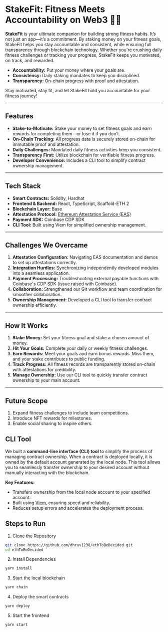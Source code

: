 
# StakeFit: Fitness Meets Accountability on Web3 🚀💪

**StakeFit** is your ultimate companion for building strong fitness habits. It’s not just an app—it’s a commitment. By staking money on your fitness goals, StakeFit helps you stay accountable and consistent, while ensuring full transparency through blockchain technology. Whether you're crushing daily fitness challenges or tracking your progress, StakeFit keeps you motivated, on track, and rewarded.

- **Accountability:** Put your money where your goals are.
- **Consistency:** Daily staking mandates to keep you disciplined.
- **Transparency:** On-chain progress with proof and attestation.


Stay motivated, stay fit, and let StakeFit hold you accountable for your fitness journey!

---

## **Features**
- **Stake-to-Motivate:** Stake your money to set fitness goals and earn rewards for completing them—or lose it if you don’t.
- **On-Chain Tracking:** All progress data is securely stored on-chain for immutable proof and attestation.
- **Daily Challenges:** Mandated daily fitness activities keep you consistent.
- **Transparency First:** Utilize blockchain for verifiable fitness progress.
- **Developer Convenience:** Includes a CLI tool to simplify contract ownership management.

---
## **Tech Stack**
- **Smart Contracts:** Solidity, Hardhat
- **Frontend & Backend:** React, TypeScript, Scaffold-ETH 2
- **Blockchain Layer:** Base
- **Attestation Protocol:** [Ethereum Attestation Service (EAS)](https://eas.eth.link)
- **Payment SDK:** Coinbase CDP SDK
- **CLI Tool:** Built using Viem for simplified ownership management.

---

## **Challenges We Overcame**
1. **Attestation Configuration:** Navigating EAS documentation and demos to set up attestations correctly.
2. **Integration Hurdles:** Synchronizing independently developed modules into a seamless application.
3. **Payment Processing:** Troubleshooting external payable functions with Coinbase's CDP SDK (issue raised with Coinbase).
4. **Collaboration:** Strengthened our Git workflow and team coordination for smoother collaboration.
5. **Ownership Management:** Developed a CLI tool to transfer contract ownership efficiently.

---

## **How It Works**
1. **Stake Money:** Set your fitness goal and stake a chosen amount of money.
2. **Hit Your Goals:** Complete your daily or weekly fitness challenges.
3. **Earn Rewards:** Meet your goals and earn bonus rewards. Miss them, and your stake contributes to public funding.
4. **Track Progress:** All fitness records are transparently stored on-chain with attestations for credibility.
5. **Manage Ownership:** Use our CLI tool to quickly transfer contract ownership to your main account.

--- 

## **Future Scope**
1. Expand fitness challenges to include team competitions.
2. Introduce NFT rewards for milestones.
3. Enable social sharing to inspire others.


## **CLI Tool**
We built a **command-line interface (CLI) tool** to simplify the process of managing contract ownership. When a contract is deployed locally, it is owned by the default account generated by the local node. This tool allows you to seamlessly transfer ownership to your desired account without manually interacting with the blockchain. 

**Key Features:**
- Transfers ownership from the local node account to your specified account.
- Built using [Viem](https://viem.sh), ensuring speed and reliability.
- Reduces setup errors and accelerates the deployment process.

## **Steps to Run**
1. Clone the Repository
```bash
git clone https://github.com/dhruv1238/ethToBeDecided.git
cd ethToBeDecided
```
2. Install Dependencies
```bash
yarn install
```
3. Start the local blockchain
```bash
yarn chain
```
4. Deploy the smart contracts
```bash
yarn deploy
```
5. Start the frontend
```bash
yarn start
```
